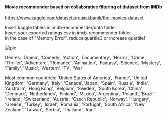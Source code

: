 #### Movie recommender based on collaborative filtering of dataset from IMDb  
https://www.kaggle.com/datasets/rounakbanik/the-movies-dataset  

Insert kaggle tables in imdb-recommender/data folder  
Insert your exported ratings.csv in imdb-recommender folder  
In the case of "Memory Error", reduce quartile3 or increase quartile1  
 
![pic](https://github.com/ksn38/imbd-recommender/blob/main/data/pic.png)
 
Genres: 'Drama', 'Comedy', 'Action', 'Documentary', 'Horror', 'Crime', 
'Thriller', 'Adventure', 'Romance', 'Animation', 'Fantasy', 'Science', 
'Mystery', 'Family', 'Music', 'Western', 'TV', 'War'  

Most common countries: 'United States of America',
 'France',
 'United Kingdom',
 'Germany',
 'Italy',
 'Canada',
 'Japan',
 'Spain',
 'Russia',
 'India',
 'Australia',
 'Hong Kong',
 'Belgium',
 'Sweden',
 'South Korea',
 'China',
 'Denmark',
 'Netherlands',
 'Finland',
 'Mexico',
 'Argentina',
 'Poland',
 'Brazil',
 'Ireland',
 'Switzerland',
 'Austria',
 'Czech Republic',
 'Norway',
 'Hungary',
 'Greece',
 'Turkey',
 'Israel',
 'Romania',
 'Portugal',
 'South Africa',
 'New Zealand',
 'Taiwan',
 'Serbia',
 'Thailand',
 'Iran'  

